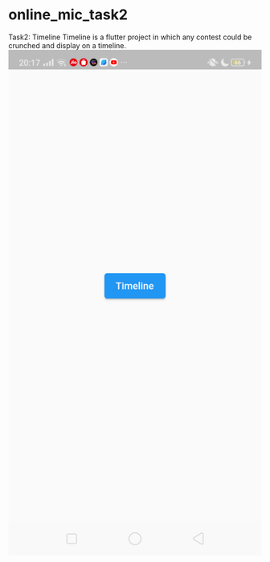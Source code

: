 # online_mic_task2
Task2: Timeline
Timeline is a flutter project in which any contest could be crunched and display on a timeline.
![Screenshot!](images/Screenshot_2023_03_10_20_17_20_37_838ff96ffe1ffb79ae429a3bf023b762.png)
